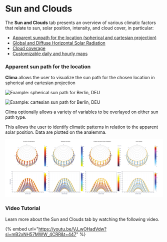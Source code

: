 # Sun and Clouds

The **Sun and Clouds** tab presents an overview of various climatic factors that relate to sun, solar position, intensity, and cloud cover, in particular:

* [Apparent sunpath for the location (spherical and cartesian projection)](broken-reference/)
* [Global and Diffuse Horizontal Solar Radiation](global-and-diffuse-horizontal-solar-radiation/)
* [Cloud coverage](cloud-coverage.md)
* [Customizable daily and hourly maps](customizable-daily-and-hourly-maps.md)

### Apparent sun path for the location

**Clima** allows the user to visualize the sun path for the chosen location in spherical and cartesian projection

![Example: spherical sun path for Berlin, DEU](../../../.gitbook/assets/cbeclima\_berlin\_deu\_spherical\_sun\_path\_sun\_tab.svg)

![Example: cartesian sun path for Berlin, DEU](../../../.gitbook/assets/cbeclima\_berlin\_deu\_cartesian\_sun\_path\_sun\_tab.svg)

Clima optionally allows a variety of variables to be overlayed on either sun path type.

This allows the user to identify climatic patterns in relation to the apparent solar position. Data are plotted on the analemma.

![Spherical and carthesian sun paths for Berlin, DEU with various data overlays](../../../.gitbook/assets/sunpath+variables.png)

### Video Tutorial

Learn more about the Sun and Clouds tab by watching the following video.

{% embed url="https://youtu.be/VJ_wOHadVdw?si=mB2xNH57MWW_4CRR&t=447" %}

